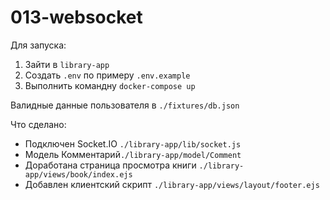 # 013-websocket
Для запуска:
1) Зайти в `library-app`
2) Создать `.env` по примеру `.env.example`
3) Выполнить командну `docker-compose up`

Валидные данные пользователя в `./fixtures/db.json`


Что сделано:
- Подключен Socket.IO `./library-app/lib/socket.js`
- Модель Комментарий`./library-app/model/Comment`
- Доработана страница просмотра книги `./library-app/views/book/index.ejs`
- Добавлен клиентский скрипт `./library-app/views/layout/footer.ejs `

